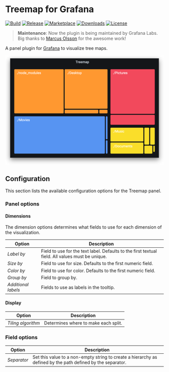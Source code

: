 # Treemap for Grafana

[![Build](https://github.com/grafana/grafana-treemap-panel/workflows/CI/badge.svg)](https://github.com/grafana/grafana-treemap-panel/actions?query=workflow%3A%22CI%22)
[![Release](https://github.com/grafana/grafana-treemap-panel/workflows/Release/badge.svg)](https://github.com/grafana/grafana-treemap-panel/actions?query=workflow%3ARelease)
[![Marketplace](https://img.shields.io/badge/dynamic/json?logo=grafana&color=F47A20&label=marketplace&prefix=v&query=%24.items%5B%3F%28%40.slug%20%3D%3D%20%22marcusolsson-treemap-panel%22%29%5D.version&url=https%3A%2F%2Fgrafana.com%2Fapi%2Fplugins)](https://grafana.com/grafana/plugins/marcusolsson-treemap-panel)
[![Downloads](https://img.shields.io/badge/dynamic/json?logo=grafana&color=F47A20&label=downloads&query=%24.items%5B%3F%28%40.slug%20%3D%3D%20%22marcusolsson-treemap-panel%22%29%5D.downloads&url=https%3A%2F%2Fgrafana.com%2Fapi%2Fplugins)](https://grafana.com/grafana/plugins/marcusolsson-treemap-panel)
[![License](https://img.shields.io/github/license/grafana/grafana-treemap-panel)](LICENSE)

> **Maintenance**: Now the plugin is being maintained by Grafana Labs. Big thanks to [Marcus Olsson](https://twitter.com/marcusolsson) for the awesome work!

A panel plugin for [Grafana](https://grafana.com) to visualize tree maps.

![Screenshot](https://github.com/grafana/grafana-treemap-panel/raw/main/src/img/screenshot.png)

## Configuration

This section lists the available configuration options for the Treemap panel.

### Panel options

#### Dimensions

The dimension options determines what fields to use for each dimension of the visualization.

| Option              | Description                                                                                      |
|---------------------|--------------------------------------------------------------------------------------------------|
| _Label by_          | Field to use for the text label. Defaults to the first textual field. All values must be unique. |
| _Size by_           | Field to use for size. Defaults to the first numeric field.                                      |
| _Color by_          | Field to use for color. Defaults to the first numeric field.                                     |
| _Group by_          | Field to group by.                                                                               |
| _Additional labels_ | Fields to use as labels in the tooltip.                                                          |

#### Display

| Option             | Description                          |
|--------------------|--------------------------------------|
| _Tiling algorithm_ | Determines where to make each split. |

### Field options

| Option      | Description                                                                                                 |
|-------------|-------------------------------------------------------------------------------------------------------------|
| _Separator_ | Set this value to a non-empty string to create a hierarchy as defined by the path defined by the separator. |
